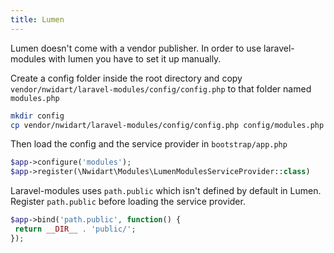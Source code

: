 ```yaml
---
title: Lumen
---
```


Lumen doesn't come with a vendor publisher. In order to use laravel-modules with lumen you have to set it up manually.

Create a config folder inside the root directory and copy `vendor/nwidart/laravel-modules/config/config.php` to that folder named `modules.php`

``` bash
mkdir config
cp vendor/nwidart/laravel-modules/config/config.php config/modules.php
```

Then load the config and the service provider in `bootstrap/app.php`

``` php
$app->configure('modules');
$app->register(\Nwidart\Modules\LumenModulesServiceProvider::class)
```

Laravel-modules uses `path.public` which isn't defined by default in Lumen.
Register `path.public` before loading the service provider.

``` php
$app->bind('path.public', function() {
 return __DIR__ . 'public/';
});
```

